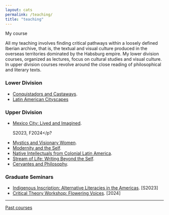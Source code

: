 ```yaml
---
layout: cats
permalink: /teaching/
title: "teaching"
---
```


My course 

All my teaching involves finding critical pathways within a loosely defined Iberian archive, that is, the textual and visual culture produced in the overseas territories dominated by the Habsburg empire.
My lower division courses, organized as lectures, focus on cultural studies and visual culture.
In upper division courses revolve around the close reading of philosophical and literary texts.

### Lower Division

- [Conquistadors and Castaways](/castaways/).
- [Latin American Cityscapes]()

### Upper Division
- [Mexico City: Lived and Imagined](). <p class="fw1 dark-green code">S2023, F2024</p?
- [Mystics and Visionary Women](/misticas/).
- [Modernity and the Self](/modern-self/).
- [Native Intellectuals from Colonial Latin America](/native-historians/).
- [Stream of Life: Writing Beyond the Self](/beyond-self/).
- [Cervantes and Philosophy](/cervantes/).

### Graduate Seminars
- [Indigenous Inscription: Alternative Literacies in the Americas](). [S2023]
- [Critical Theory Workshop: Flowering Voices](). [2024]

--- 

[Past courses](/past-courses/)

